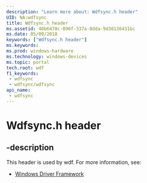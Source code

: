 ```yaml
---
description: "Learn more about: Wdfsync.h header"
UID: NA:wdfsync
title: Wdfsync.h header
ms.assetid: 48b6478c-096f-337a-8dda-9d38136431bc
ms.date: 05/09/2018
keywords: ["Wdfsync.h header"]
ms.keywords: 
ms.prod: windows-hardware
ms.technology: windows-devices
ms.topic: portal
tech.root: wdf
f1_keywords:
 - wdfsync
 - wdfsync/wdfsync
api_name:
 - wdfsync
---
```


# Wdfsync.h header


## -description

This header is used by wdf. For more information, see:

- [Windows Driver Framework](../_wdf/index.md)

